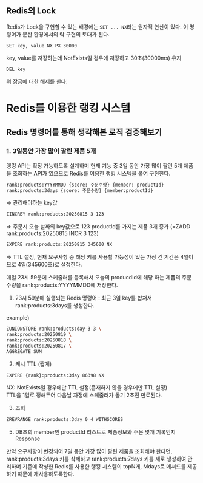 ## Redis의 Lock
Redis가 Lock을 구현할 수 있는 배경에는 `SET ... NX`라는 원자적 연산이 있다.
이 명령어가 분산 환경에서의 락 구현의 토대가 된다.
```shell
SET key, value NX PX 30000
```
key, value를 저장하는데 NotExists일 경우에 저장하고 30초(30000ms) 유지

```shell
DEL key
```
위 잠금에 대한 해제를 한다.



# Redis를 이용한 랭킹 시스템
## Redis 명령어를 통해 생각해본 로직 검증해보기
### 1. 3일동안 가장 많이 팔린 제품 5개
랭킹 API는 확장 가능하도록 설계하며 현재 기능 중 3일 동안 가장 많이 팔린 5개 제품을 조회하는 API가 있으므로 Redis를 이용한 랭킹 시스템을 붙여 구현한다.

```bash
rank:products:YYYYMMDD {score: 주문수량} {member: productId}
rank:products:3days {score: 주문수량} {member:productId}
```
⇒ 관리해야하는 key값

```bash
ZINCRBY rank:products:20250815 3 123
```
⇒ 주문시 오늘 날짜의 key값으로 123 productId를 가지는 제품 3개 증가 (=ZADD rank:products:20250815 INCR 3 123)
```bash
EXPIRE rank:products:20250815 345600 NX
```
=> TTL 설정, 현재 요구사항 중 해당 키를 사용할 가능성이 있는 가장 긴 기간은 4일이므로 4일(345600초)로 설정한다.

매일 23시 59분에 스케줄러를 등록해서 오늘의 producdId에 해당 하는 제품의 주문 수량을 rank:products:YYYYMMDD에 저장한다.
1) 23시 59분에 실행되는 Redis 명령어 : 최근 3일 key를 합쳐서 rank:products:3days를 생성한다.   

example)
```bash
ZUNIONSTORE rank:products:day-3 3 \
rank:products:20250819 \
rank:products:20250818 \
rank:products:20250817 \
AGGREGATE SUM
```

2) 캐시 TTL (짧게)
```bash
EXPIRE {rank}:products:3day 86398 NX
```
NX: NotExists일 경우에만 TTL 설정(존재하지 않을 경우에만 TTL 설정)   
TTL을 1일로 정해두어 다음날 자정에 스케줄러가 돌기 2초전 만료된다.


3) 조회
```bash
ZREVRANGE rank:products:3day 0 4 WITHSCORES
```

5) DB조회
member인 productId 리스트로 제품정보와 주문 몇개 기록인지 Response

만약 요구사항이 변경되어 7일 동안 가장 많이 팔린 제품을 조회해야 한다면, rank:products:3days 키를 삭제하고 rank:products:7days 키를 새로 생성하여 관리하며
기존에 작성한 Redis를 사용한 랭킹 시스템이 topN개, Mdays로 메서드를 제공하기 때문에 재사용하도록한다.



